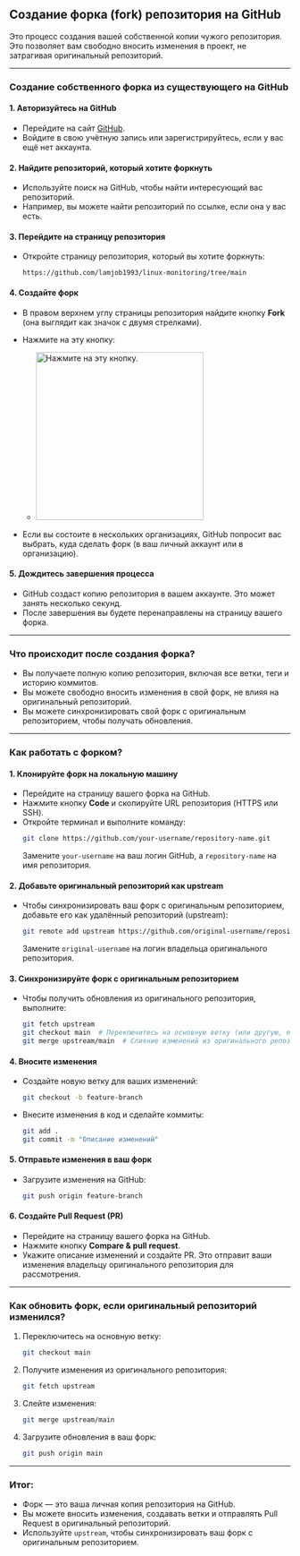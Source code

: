 ## Создание форка (fork) репозитория на GitHub

Это процесс создания вашей собственной копии чужого репозитория. Это позволяет вам свободно вносить изменения в проект, не затрагивая оригинальный репозиторий.

---

### **Создание собственного форка из существующего на GitHub**

#### **1. Авторизуйтесь на GitHub**
- Перейдите на сайт [GitHub](https://github.com).
- Войдите в свою учётную запись или зарегистрируйтесь, если у вас ещё нет аккаунта.

#### **2. Найдите репозиторий, который хотите форкнуть**
- Используйте поиск на GitHub, чтобы найти интересующий вас репозиторий.
- Например, вы можете найти репозиторий по ссылке, если она у вас есть.

#### **3. Перейдите на страницу репозитория**
- Откройте страницу репозитория, который вы хотите форкнуть:
  ```
  https://github.com/lamjob1993/linux-monitoring/tree/main
  ```

#### **4. Создайте форк**
- В правом верхнем углу страницы репозитория найдите кнопку **Fork** (она выглядит как значок с двумя стрелками).
- Нажмите на эту кнопку:

   - <img src="https://avatars.mds.yandex.net/i?id=b8e311658f5682f0faad36f61a135195_l-5319497-images-thumbs&n=13" alt="Нажмите на эту кнопку." width="300" />

- Если вы состоите в нескольких организациях, GitHub попросит вас выбрать, куда сделать форк (в ваш личный аккаунт или в организацию).

#### **5. Дождитесь завершения процесса**
- GitHub создаст копию репозитория в вашем аккаунте. Это может занять несколько секунд.
- После завершения вы будете перенаправлены на страницу вашего форка.

---

### **Что происходит после создания форка?**
- Вы получаете полную копию репозитория, включая все ветки, теги и историю коммитов.
- Вы можете свободно вносить изменения в свой форк, не влияя на оригинальный репозиторий.
- Вы можете синхронизировать свой форк с оригинальным репозиторием, чтобы получать обновления.

---

### **Как работать с форком?**

#### **1. Клонируйте форк на локальную машину**
- Перейдите на страницу вашего форка на GitHub.
- Нажмите кнопку **Code** и скопируйте URL репозитория (HTTPS или SSH).
- Откройте терминал и выполните команду:
  ```bash
  git clone https://github.com/your-username/repository-name.git
  ```
  Замените `your-username` на ваш логин GitHub, а `repository-name` на имя репозитория.

#### **2. Добавьте оригинальный репозиторий как upstream**
- Чтобы синхронизировать ваш форк с оригинальным репозиторием, добавьте его как удалённый репозиторий (upstream):
  ```bash
  git remote add upstream https://github.com/original-username/repository-name.git
  ```
  Замените `original-username` на логин владельца оригинального репозитория.

#### **3. Синхронизируйте форк с оригинальным репозиторием**
- Чтобы получить обновления из оригинального репозитория, выполните:
  ```bash
  git fetch upstream
  git checkout main  # Переключитесь на основную ветку (или другую, если нужно).
  git merge upstream/main  # Слияние изменений из оригинального репозитория.
  ```

#### **4. Вносите изменения**
- Создайте новую ветку для ваших изменений:
  ```bash
  git checkout -b feature-branch
  ```
- Внесите изменения в код и сделайте коммиты:
  ```bash
  git add .
  git commit -m "Описание изменений"
  ```

#### **5. Отправьте изменения в ваш форк**
- Загрузите изменения на GitHub:
  ```bash
  git push origin feature-branch
  ```

#### **6. Создайте Pull Request (PR)**
- Перейдите на страницу вашего форка на GitHub.
- Нажмите кнопку **Compare & pull request**.
- Укажите описание изменений и создайте PR. Это отправит ваши изменения владельцу оригинального репозитория для рассмотрения.

---

### **Как обновить форк, если оригинальный репозиторий изменился?**
1. Переключитесь на основную ветку:
   ```bash
   git checkout main
   ```
2. Получите изменения из оригинального репозитория:
   ```bash
   git fetch upstream
   ```
3. Слейте изменения:
   ```bash
   git merge upstream/main
   ```
4. Загрузите обновления в ваш форк:
   ```bash
   git push origin main
   ```

---

### **Итог:**
- Форк — это ваша личная копия репозитория на GitHub.
- Вы можете вносить изменения, создавать ветки и отправлять Pull Request в оригинальный репозиторий.
- Используйте `upstream`, чтобы синхронизировать ваш форк с оригинальным репозиторием.

